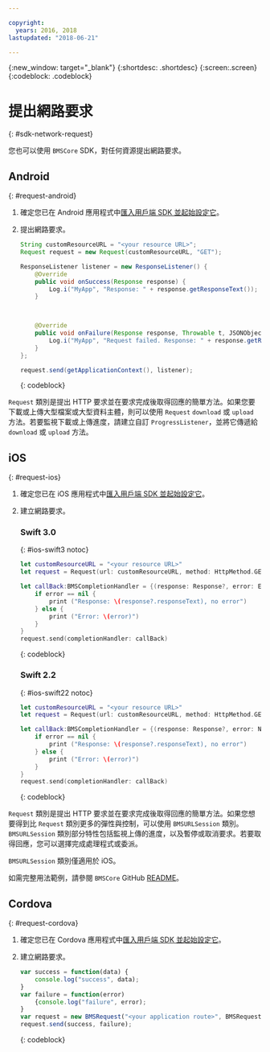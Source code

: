 ```yaml
---

copyright:
  years: 2016, 2018
lastupdated: "2018-06-21"

---
```

{:new_window: target="_blank"}
{:shortdesc: .shortdesc}
{:screen:.screen}
{:codeblock: .codeblock}

# 提出網路要求
{: #sdk-network-request}

您也可以使用 `BMSCore` SDK，對任何資源提出網路要求。

## Android
{: #request-android}

1. 確定您已在 Android 應用程式中[匯入用戶端 SDK 並起始設定它](sdk_BMSClient.html#init-BMSClient-android)。

2. 提出網路要求。

	```Java
	String customResourceURL = "<your resource URL>";
	Request request = new Request(customResourceURL, "GET");

	ResponseListener listener = new ResponseListener() {
		@Override
		public void onSuccess(Response response) {
			Log.i("MyApp", "Response: " + response.getResponseText());
		}

		

		@Override
		public void onFailure(Response response, Throwable t, JSONObject extendedInfo) {
			Log.i("MyApp", "Request failed. Response: " + response.getResponseText() + ". Error: " + t.getLocalizedMessage());
		}
	};

	request.send(getApplicationContext(), listener);
	```
	{: codeblock}

`Request` 類別是提出 HTTP 要求並在要求完成後取得回應的簡單方法。如果您要下載或上傳大型檔案或大型資料主體，則可以使用 `Request` `download` 或 `upload` 方法。若要監視下載或上傳進度，請建立自訂 `ProgressListener`，並將它傳遞給 `download` 或 `upload` 方法。

<!--For complete usage examples, see the `BMSCore` GitHub [README](https://github.com/ibm-bluemix-mobile-services/bms-clientsdk-android-core).-->


## iOS
{: #request-ios}

1. 確定您已在 iOS 應用程式中[匯入用戶端 SDK 並起始設定它](sdk_BMSClient.html#init-BMSClient-ios)。

2. 建立網路要求。

	### Swift 3.0
	{: #ios-swift3 notoc}

	```Swift
	let customResourceURL = "<your resource URL>"
	let request = Request(url: customResourceURL, method: HttpMethod.GET)

	let callBack:BMSCompletionHandler = {(response: Response?, error: Error?) in
		if error == nil {
			print ("Response: \(response?.responseText), no error")
		} else {
			print ("Error: \(error)")
		}
	}
	request.send(completionHandler: callBack)
	```
	{: codeblock}

	### Swift 2.2
	{: #ios-swift22 notoc}

	```Swift
	let customResourceURL = "<your resource URL>"
	let request = Request(url: customResourceURL, method: HttpMethod.GET)

	let callBack:BMSCompletionHandler = {(response: Response?, error: NSError?) in
		if error == nil {
			print ("Response: \(response?.responseText), no error")
		} else {
			print ("Error: \(error)")
		}
	}
	request.send(completionHandler: callBack)
	```
	{: codeblock}

`Request` 類別是提出 HTTP 要求並在要求完成後取得回應的簡單方法。如果您想要得到比 `Request` 類別更多的彈性與控制，可以使用 `BMSURLSession` 類別。`BMSURLSession` 類別部分特性包括監視上傳的進度，以及暫停或取消要求。若要取得回應，您可以選擇完成處理程式或委派。

`BMSURLSession` 類別僅適用於 iOS。

如需完整用法範例，請參閱 `BMSCore` GitHub [README](https://github.com/ibm-bluemix-mobile-services/bms-clientsdk-swift-core)。


## Cordova
{: #request-cordova}

1. 確定您已在 Cordova 應用程式中[匯入用戶端 SDK 並起始設定它](sdk_BMSClient.html#init-BMSClient-cordova)。

2. 建立網路要求。

	```Javascript
	var success = function(data) {
		console.log("success", data);
	}
	var failure = function(error)
		{console.log("failure", error);
	}
	var request = new BMSRequest("<your application route>", BMSRequest.GET);
	request.send(success, failure);
	```
	{: codeblock}
